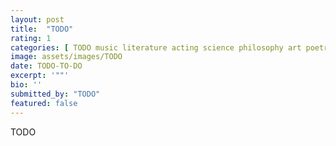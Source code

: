 ```yaml
---
layout: post
title:  "TODO"
rating: 1
categories: [ TODO music literature acting science philosophy art poetry ]
image: assets/images/TODO
date: TODO-TO-DO
excerpt: '""'
bio: ''
submitted_by: "TODO"
featured: false
---
```


TODO
